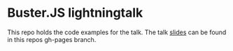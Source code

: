 # Buster.JS lightningtalk

This repo holds the code examples for the talk. The talk [slides](http://torgeir.github.com/busterjs-lightning-talk) can be found in this repos gh-pages branch.
